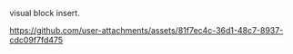 visual block insert.

https://github.com/user-attachments/assets/81f7ec4c-36d1-48c7-8937-cdc09f7fd475
